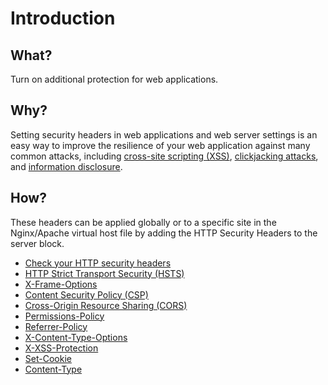 # Introduction

## What?

Turn on additional protection for web applications. 

## Why?

Setting security headers in web applications and web server settings is an easy way to improve the resilience of your web application against many common attacks, including [cross-site scripting (XSS)](red-app:docs/techniques/xss), [clickjacking attacks](red-app:docs/techniques/clickjacking), and [information disclosure](../disclosure/README.md).

## How?

These headers can be applied globally or to a specific site in the Nginx/Apache virtual host file by adding the HTTP Security Headers to the server block.

* [Check your HTTP security headers](check.md)
* [HTTP Strict Transport Security (HSTS)](hsts.md)
* [X-Frame-Options](xframe.md)
* [Content Security Policy (CSP)](csp.md)
* [Cross-Origin Resource Sharing (CORS)](cors.md)
* [Permissions-Policy](permissions.md)
* [Referrer-Policy](referrer.md)
* [X-Content-Type-Options](xcontent.md)
* [X-XSS-Protection](xxss.md)
* [Set-Cookie](cookie.md)
* [Content-Type](content.md)

